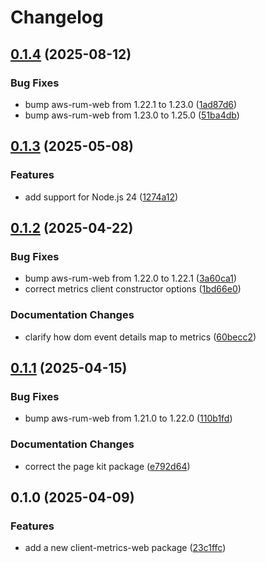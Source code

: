 # Changelog

## [0.1.4](https://github.com/Financial-Times/dotcom-reliability-kit/compare/client-metrics-web-v0.1.3...client-metrics-web-v0.1.4) (2025-08-12)


### Bug Fixes

* bump aws-rum-web from 1.22.1 to 1.23.0 ([1ad87d6](https://github.com/Financial-Times/dotcom-reliability-kit/commit/1ad87d688174376d12df23c473142fbf1d9f94c0))
* bump aws-rum-web from 1.23.0 to 1.25.0 ([51ba4db](https://github.com/Financial-Times/dotcom-reliability-kit/commit/51ba4dbe47a60125f1b3eb0fb5c6a8e0ec5bc618))

## [0.1.3](https://github.com/Financial-Times/dotcom-reliability-kit/compare/client-metrics-web-v0.1.2...client-metrics-web-v0.1.3) (2025-05-08)


### Features

* add support for Node.js 24 ([1274a12](https://github.com/Financial-Times/dotcom-reliability-kit/commit/1274a128049a49111fb59be8ca162ce213dcd539))

## [0.1.2](https://github.com/Financial-Times/dotcom-reliability-kit/compare/client-metrics-web-v0.1.1...client-metrics-web-v0.1.2) (2025-04-22)


### Bug Fixes

* bump aws-rum-web from 1.22.0 to 1.22.1 ([3a60ca1](https://github.com/Financial-Times/dotcom-reliability-kit/commit/3a60ca1db06bcdb6cd3d81945a419a5980e77f59))
* correct metrics client constructor options ([1bd66e0](https://github.com/Financial-Times/dotcom-reliability-kit/commit/1bd66e065bc843e05a6f73cf70be445cda1443f7))


### Documentation Changes

* clarify how dom event details map to metrics ([60becc2](https://github.com/Financial-Times/dotcom-reliability-kit/commit/60becc27f99783b9903ddb9b9fad57ac363c809f))

## [0.1.1](https://github.com/Financial-Times/dotcom-reliability-kit/compare/client-metrics-web-v0.1.0...client-metrics-web-v0.1.1) (2025-04-15)


### Bug Fixes

* bump aws-rum-web from 1.21.0 to 1.22.0 ([110b1fd](https://github.com/Financial-Times/dotcom-reliability-kit/commit/110b1fde9bfc064801f976f696d845568a4cffb9))


### Documentation Changes

* correct the page kit package ([e792d64](https://github.com/Financial-Times/dotcom-reliability-kit/commit/e792d645f1fbcce8bd708ded71b545f8be6c12c9))

## 0.1.0 (2025-04-09)


### Features

* add a new client-metrics-web package ([23c1ffc](https://github.com/Financial-Times/dotcom-reliability-kit/commit/23c1ffc08038fc159a6d931dc377ca4d7b02fe9b))
